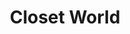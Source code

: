 ---
blog: https://closetworld.com/blog
facebook: https://facebook.com/closetworldusa
instagram: https://instagram.com/closetworld
logohandle: closetworld
pinterest: https://pinterest.com/closetworld
sort: closetworld
title: Closet World
twitter: https://x.com/closetworldca
website: https://www.closetworld.com/
youtube: https://youtube.com/channel/UCl3Xi-EFVBkcj1W6ByCFi8Q
---